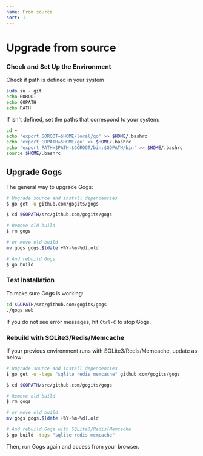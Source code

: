 ```yaml
---
name: From source
sort: 1
---
```


# Upgrade from source

### Check and Set Up the Environment

Check if path is defined in your system

```bash
sudo su - git
echo GOROOT
echo GOPATH
echo PATH
```

If isn't defined, set the paths that correspond to your system:

```bash
cd ~
echo 'export GOROOT=$HOME/local/go' >> $HOME/.bashrc
echo 'export GOPATH=$HOME/go' >> $HOME/.bashrc
echo 'export PATH=$PATH:$GOROOT/bin:$GOPATH/bin' >> $HOME/.bashrc
source $HOME/.bashrc
```

## Upgrade Gogs

The general way to upgrade Gogs:

```bash
# Upgrade source and install dependencies
$ go get -u github.com/gogits/gogs

$ cd $GOPATH/src/github.com/gogits/gogs

# Remove old build
$ rm gogs

# or move old build
mv gogs gogs.$(date +%Y-%m-%d).old

# And rebuild Gogs
$ go build
```

### Test Installation

To make sure Gogs is working:

```bash
cd $GOPATH/src/github.com/gogits/gogs
./gogs web
```

If you do not see error messages, hit `Ctrl-C` to stop Gogs.

### Rebuild with SQLite3/Redis/Memcache

If your previous environment runs with SQLite3/Redis/Memcache, update as below:

```bash
# Upgrade source and install dependencies
$ go get -u -tags "sqlite redis memcache" github.com/gogits/gogs

$ cd $GOPATH/src/github.com/gogits/gogs

# Remove old build
$ rm gogs

# or move old build
mv gogs gogs.$(date +%Y-%m-%d).old

# And rebuild Gogs with SQLite3/Redis/Memcache
$ go build -tags "sqlite redis memcache"
```

Then, run Gogs again and access from your browser.